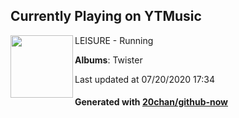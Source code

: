 ## Currently Playing on YTMusic

[<img align="left" width="100" src="https://lh3.googleusercontent.com/igqy-ZNOBiAPrmp55OigE5dWeZC1kLjdoBnEjIvJ1DKws_h8c6rDUPScF02SyxSALIK5e9UNNVFp3jw">](https://music.youtube.com/channel/UCcP3eQgGdM_PUtbS03PgpKg)

LEISURE - Running

**Albums**: Twister

Last updated at 07/20/2020 17:34

#### Generated with [20chan/github-now](https://github.com/20chan/github-now)


<!--
**20chan/20chan** is a ✨ _special_ ✨ repository because its `README.md` (this file) appears on your GitHub profile.

Here are some ideas to get you started:

- 🔭 I’m currently working on ...
- 🌱 I’m currently learning ...
- 👯 I’m looking to collaborate on ...
- 🤔 I’m looking for help with ...
- 💬 Ask me about ...
- 📫 How to reach me: ...
- 😄 Pronouns: ...
- ⚡ Fun fact: ...
-->
